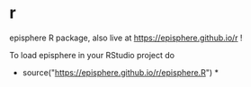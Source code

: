 # r
episphere R package, also live at https://episphere.github.io/r !

To load episphere in your RStudio project do 

* source("https://episphere.github.io/r/episphere.R") *
